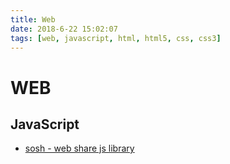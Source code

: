 ```yaml
---
title: Web
date: 2018-6-22 15:02:07
tags: [web, javascript, html, html5, css, css3]
---
```


# WEB

## JavaScript

- [sosh - web share js library](https://github.com/calledT/sosh) 